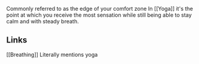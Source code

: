 Commonly referred to as the edge of your comfort zone
In [[Yoga]] it's the point at which you receive the most sensation while still being able to stay calm and with steady breath.

## Links
[[Breathing]] Literally mentions yoga
